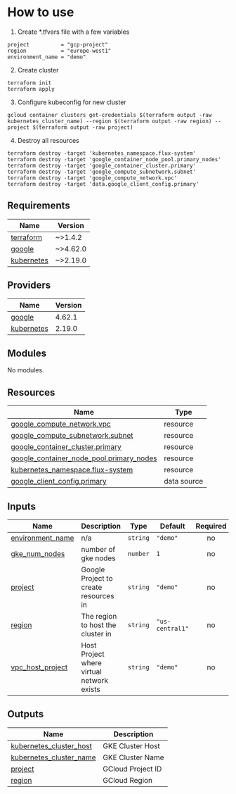 # How to use

1. Create *.tfvars file with a few variables
```
project          = "gcp-project"
region           = "europe-west1"
environment_name = "demo"
```

2. Create cluster
```
terraform init
terraform apply
```

3. Configure kubeconfig for new cluster
```
gcloud container clusters get-credentials $(terraform output -raw kubernetes_cluster_name) --region $(terraform output -raw region) --project $(terraform output -raw project)
```

4. Destroy all resources
```
terraform destroy -target 'kubernetes_namespace.flux-system'
terraform destroy -target 'google_container_node_pool.primary_nodes'
terraform destroy -target 'google_container_cluster.primary'
terraform destroy -target 'google_compute_subnetwork.subnet'
terraform destroy -target 'google_compute_network.vpc'
terraform destroy -target 'data.google_client_config.primary'
```


<!-- BEGIN_TF_DOCS -->
## Requirements

| Name | Version |
|------|---------|
| <a name="requirement_terraform"></a> [terraform](#requirement\_terraform) | ~>1.4.2 |
| <a name="requirement_google"></a> [google](#requirement\_google) | ~>4.62.0 |
| <a name="requirement_kubernetes"></a> [kubernetes](#requirement\_kubernetes) | ~>2.19.0 |

## Providers

| Name | Version |
|------|---------|
| <a name="provider_google"></a> [google](#provider\_google) | 4.62.1 |
| <a name="provider_kubernetes"></a> [kubernetes](#provider\_kubernetes) | 2.19.0 |

## Modules

No modules.

## Resources

| Name | Type |
|------|------|
| [google_compute_network.vpc](https://registry.terraform.io/providers/hashicorp/google/latest/docs/resources/compute_network) | resource |
| [google_compute_subnetwork.subnet](https://registry.terraform.io/providers/hashicorp/google/latest/docs/resources/compute_subnetwork) | resource |
| [google_container_cluster.primary](https://registry.terraform.io/providers/hashicorp/google/latest/docs/resources/container_cluster) | resource |
| [google_container_node_pool.primary_nodes](https://registry.terraform.io/providers/hashicorp/google/latest/docs/resources/container_node_pool) | resource |
| [kubernetes_namespace.flux-system](https://registry.terraform.io/providers/hashicorp/kubernetes/latest/docs/resources/namespace) | resource |
| [google_client_config.primary](https://registry.terraform.io/providers/hashicorp/google/latest/docs/data-sources/client_config) | data source |

## Inputs

| Name | Description | Type | Default | Required |
|------|-------------|------|---------|:--------:|
| <a name="input_environment_name"></a> [environment\_name](#input\_environment\_name) | n/a | `string` | `"demo"` | no |
| <a name="input_gke_num_nodes"></a> [gke\_num\_nodes](#input\_gke\_num\_nodes) | number of gke nodes | `number` | `1` | no |
| <a name="input_project"></a> [project](#input\_project) | Google Project to create resources in | `string` | `"demo"` | no |
| <a name="input_region"></a> [region](#input\_region) | The region to host the cluster in | `string` | `"us-central1"` | no |
| <a name="input_vpc_host_project"></a> [vpc\_host\_project](#input\_vpc\_host\_project) | Host Project where virtual network exists | `string` | `"demo"` | no |

## Outputs

| Name | Description |
|------|-------------|
| <a name="output_kubernetes_cluster_host"></a> [kubernetes\_cluster\_host](#output\_kubernetes\_cluster\_host) | GKE Cluster Host |
| <a name="output_kubernetes_cluster_name"></a> [kubernetes\_cluster\_name](#output\_kubernetes\_cluster\_name) | GKE Cluster Name |
| <a name="output_project"></a> [project](#output\_project) | GCloud Project ID |
| <a name="output_region"></a> [region](#output\_region) | GCloud Region |
<!-- END_TF_DOCS -->
